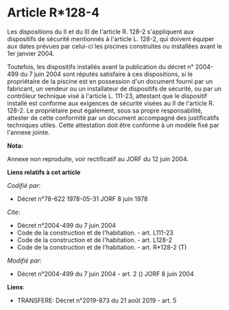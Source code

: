 # Article R*128-4

Les dispositions du II et du III de l'article R. 128-2 s'appliquent aux dispositifs de sécurité mentionnés à l'article L.
128-2, qui doivent équiper aux dates prévues par celui-ci les piscines construites ou installées avant le 1er janvier 2004. 

Toutefois, les dispositifs installés avant la publication du décret n° 2004-499 du 7 juin 2004 sont réputés satisfaire à ces
dispositions, si le propriétaire de la piscine est en possession d'un document fourni par un fabricant, un vendeur ou un
installateur de dispositifs de sécurité, ou par un contrôleur technique visé à l'article L. 111-23, attestant que le
dispositif installé est conforme aux exigences de sécurité visées au II de l'article R. 128-2. Le propriétaire peut
également, sous sa propre responsabilité, attester de cette conformité par un document accompagné des justificatifs
techniques utiles. Cette attestation doit être conforme à un modèle fixé par l'annexe jointe.

**Nota:**

Annexe non reproduite, voir rectificatif au JORF du 12 juin 2004.

**Liens relatifs à cet article**

_Codifié par_:

  - Décret n°78-622 1978-05-31 JORF 8 juin 1978

_Cite_:

  - Décret n°2004-499 du 7 juin 2004
  - Code de la construction et de l'habitation. - art. L111-23
  - Code de la construction et de l'habitation. - art. L128-2
  - Code de la construction et de l'habitation. - art. R*128-2 (T)

_Modifié par_:

  - Décret n°2004-499 du 7 juin 2004 - art. 2 () JORF 8 juin 2004

**Liens**:

  - TRANSFERE: Décret n°2019-873 du 21 août 2019 - art. 5
